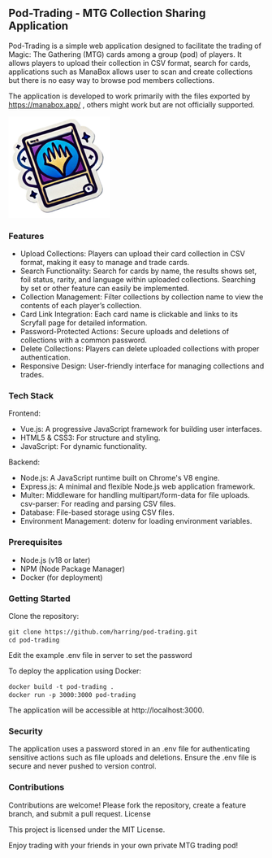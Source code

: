 ## Pod-Trading - MTG Collection Sharing Application

Pod-Trading is a simple web application designed to facilitate the trading of Magic: The Gathering (MTG) cards among a group (pod) of players. It allows players to upload their collection in CSV format, search for cards, applications such as ManaBox allows user to scan and create collections but there is no easy way to browse pod members collections.

The application is developed to work primarily with the files exported by https://manabox.app/ , others might work but are not officially supported.

<img src="./client/src/assets/logo.png" alt="Pod-Trading Logo" width="200" height="200">

### Features

- Upload Collections: Players can upload their card collection in CSV format, making it easy to manage and trade cards.
- Search Functionality: Search for cards by name, the results shows set, foil status, rarity, and language within uploaded collections. Searching by set or other feature can easily be implemented.
- Collection Management: Filter collections by collection name to view the contents of each player’s collection.
- Card Link Integration: Each card name is clickable and links to its Scryfall page for detailed information.
- Password-Protected Actions: Secure uploads and deletions of collections with a common password.
- Delete Collections: Players can delete uploaded collections with proper authentication.
- Responsive Design: User-friendly interface for managing collections and trades.

### Tech Stack

Frontend:
- Vue.js: A progressive JavaScript framework for building user interfaces.
- HTML5 & CSS3: For structure and styling.
- JavaScript: For dynamic functionality.

Backend:
- Node.js: A JavaScript runtime built on Chrome's V8 engine.
- Express.js: A minimal and flexible Node.js web application framework.
- Multer: Middleware for handling multipart/form-data for file uploads.
csv-parser: For reading and parsing CSV files.
- Database: File-based storage using CSV files.
- Environment Management: dotenv for loading environment variables.


### Prerequisites

- Node.js (v18 or later)
- NPM (Node Package Manager)
- Docker (for deployment)

### Getting Started

Clone the repository:

    git clone https://github.com/harring/pod-trading.git
    cd pod-trading

Edit the example .env file in server to set the password

To deploy the application using Docker:


    docker build -t pod-trading .
    docker run -p 3000:3000 pod-trading

The application will be accessible at http://localhost:3000.

### Security

The application uses a password stored in an .env file for authenticating sensitive actions such as file uploads and deletions.
Ensure the .env file is secure and never pushed to version control.

### Contributions

Contributions are welcome! Please fork the repository, create a feature branch, and submit a pull request.
License

This project is licensed under the MIT License.

Enjoy trading with your friends in your own private MTG trading pod!